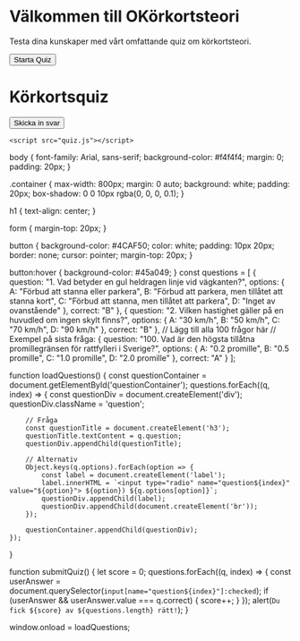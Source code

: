 <!DOCTYPE html>
<html lang="sv">
<head>
    <meta charset="UTF-8">
    <meta name="viewport" content="width=device-width, initial-scale=1.0">
    <title>OKörkortsteori - Körkortsquiz</title>
    <link rel="stylesheet" href="styles.css">
</head>
<body>
    <div class="container">
        <h1>Välkommen till OKörkortsteori</h1>
        <p>Testa dina kunskaper med vårt omfattande quiz om körkortsteori.</p>
        <button onclick="location.href='quiz.html'">Starta Quiz</button>
    </div>
</body>
</html>
<!DOCTYPE html>
<html lang="sv">
<head>
    <meta charset="UTF-8">
    <meta name="viewport" content="width=device-width, initial-scale=1.0">
    <title>Körkortsquiz</title>
    <link rel="stylesheet" href="styles.css">
</head>
<body>
    <div class="container">
        <h1>Körkortsquiz</h1>
        <form id="quizForm">
            <div id="questionContainer"></div>
            <button type="button" onclick="submitQuiz()">Skicka in svar</button>
        </form>
    </div>

    <script src="quiz.js"></script>
</body>
</html>
body {
    font-family: Arial, sans-serif;
    background-color: #f4f4f4;
    margin: 0;
    padding: 20px;
}

.container {
    max-width: 800px;
    margin: 0 auto;
    background: white;
    padding: 20px;
    box-shadow: 0 0 10px rgba(0, 0, 0, 0.1);
}

h1 {
    text-align: center;
}

form {
    margin-top: 20px;
}

button {
    background-color: #4CAF50;
    color: white;
    padding: 10px 20px;
    border: none;
    cursor: pointer;
    margin-top: 20px;
}

button:hover {
    background-color: #45a049;
}
const questions = [
    {
        question: "1. Vad betyder en gul heldragen linje vid vägkanten?",
        options: {
            A: "Förbud att stanna eller parkera",
            B: "Förbud att parkera, men tillåtet att stanna kort",
            C: "Förbud att stanna, men tillåtet att parkera",
            D: "Inget av ovanstående"
        },
        correct: "B"
    },
    {
        question: "2. Vilken hastighet gäller på en huvudled om ingen skylt finns?",
        options: {
            A: "30 km/h",
            B: "50 km/h",
            C: "70 km/h",
            D: "90 km/h"
        },
        correct: "B"
    },
    // Lägg till alla 100 frågor här
    // Exempel på sista fråga:
    {
        question: "100. Vad är den högsta tillåtna promillegränsen för rattfylleri i Sverige?",
        options: {
            A: "0.2 promille",
            B: "0.5 promille",
            C: "1.0 promille",
            D: "2.0 promille"
        },
        correct: "A"
    }
];

function loadQuestions() {
    const questionContainer = document.getElementById('questionContainer');
    questions.forEach((q, index) => {
        const questionDiv = document.createElement('div');
        questionDiv.className = 'question';

        // Fråga
        const questionTitle = document.createElement('h3');
        questionTitle.textContent = q.question;
        questionDiv.appendChild(questionTitle);

        // Alternativ
        Object.keys(q.options).forEach(option => {
            const label = document.createElement('label');
            label.innerHTML = `<input type="radio" name="question${index}" value="${option}"> ${option}) ${q.options[option]}`;
            questionDiv.appendChild(label);
            questionDiv.appendChild(document.createElement('br'));
        });

        questionContainer.appendChild(questionDiv);
    });
}

function submitQuiz() {
    let score = 0;
    questions.forEach((q, index) => {
        const userAnswer = document.querySelector(`input[name="question${index}"]:checked`);
        if (userAnswer && userAnswer.value === q.correct) {
            score++;
        }
    });
    alert(`Du fick ${score} av ${questions.length} rätt!`);
}

window.onload = loadQuestions;
